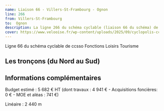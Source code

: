 ```yaml
---
name: Liaison 66 - Villers-St-Frambourg - Ognon
line: 266
from: Villers-St-Frambourg
to:  Ognon 
description: La ligne 266 du schéma cyclable (liaison 66 du schéma) de ccsso reliera Villers-St-Frambourg à Ognon 
cover: https://www.velooise.fr/wp-content/uploads/2025/09/cyclopolis-ccsso-266.jpg
---
```

Ligne 66 du schéma cyclable de ccsso
Fonctions Loisirs Tourisme

## Les tronçons (du Nord au Sud)

## Informations complémentaires

Budget estimé : 5 682 € HT (dont travaux : 4 941 € - Acquisitions foncières: 0 € - MOE et aléas : 741 €)

Linéaire : 2 440 m

